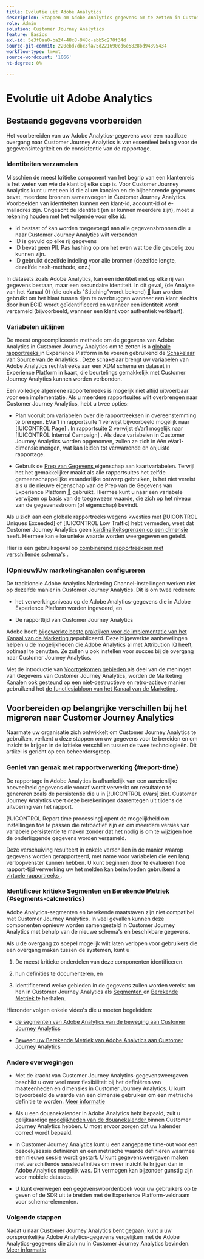 ```yaml
---
title: Evolutie uit Adobe Analytics
description: Stappen om Adobe Analytics-gegevens om te zetten in Customer Journey Analytics-gegevens
role: Admin
solution: Customer Journey Analytics
feature: Basics
exl-id: 5e3f0aa0-ba24-48c8-948c-ebb5c270f34d
source-git-commit: 220ebd7dbc3fa75d221690cd6e5828bd94395434
workflow-type: tm+mt
source-wordcount: '1066'
ht-degree: 0%

---
```


# Evolutie uit Adobe Analytics

## Bestaande gegevens voorbereiden

Het voorbereiden van uw Adobe Analytics-gegevens voor een naadloze overgang naar Customer Journey Analytics is van essentieel belang voor de gegevensintegriteit en de consistentie van de rapportage.

### Identiteiten verzamelen

Misschien de meest kritieke component van het begrip van een klantenreis is het weten van wie de klant bij elke stap is. Voor Customer Journey Analytics kunt u met een id die al uw kanalen en de bijbehorende gegevens bevat, meerdere bronnen samenvoegen in Customer Journey Analytics.
Voorbeelden van identiteiten kunnen een klant-id, account-id of e-mailadres zijn. Ongeacht de identiteit (en er kunnen meerdere zijn), moet u rekening houden met het volgende voor elke id:

* Id bestaat of kan worden toegevoegd aan alle gegevensbronnen die u naar Customer Journey Analytics wilt verzenden
* ID is gevuld op elke rij gegevens
* ID bevat geen PII. Pas hashing op om het even wat toe die gevoelig zou kunnen zijn.
* ID gebruikt dezelfde indeling voor alle bronnen (dezelfde lengte, dezelfde hash-methode, enz.)

In datasets zoals Adobe Analytics, kan een identiteit niet op elke rij van gegevens bestaan, maar een secundaire identiteit. In dit geval, {de Analyse van het Kanaal 0} (die ook als &quot;Stitching&quot;wordt bekend) [&#128279;](/help/stitching/overview.md) kan worden gebruikt om het hiaat tussen rijen te overbruggen wanneer een klant slechts door hun ECID wordt geïdentificeerd en wanneer een identiteit wordt verzameld (bijvoorbeeld, wanneer een klant voor authentiek verklaart).

### Variabelen uitlijnen

De meest ongecompliceerde methode om de gegevens van Adobe Analytics in Customer Journey Analytics om te zetten is a [ globale rapportreeks ](https://experienceleague.adobe.com/docs/analytics/implementation/prepare/global-rs.html) in Experience Platform in te voeren gebruikend de [ Schakelaar van Source van de Analytics ](https://experienceleague.adobe.com/docs/experience-platform/sources/ui-tutorials/create/adobe-applications/analytics.html). Deze schakelaar brengt uw variabelen van Adobe Analytics rechtstreeks aan een XDM schema en dataset in Experience Platform in kaart, die beurtelings gemakkelijk met Customer Journey Analytics kunnen worden verbonden.

Een volledige algemene rapportenreeks is mogelijk niet altijd uitvoerbaar voor een implementatie. Als u meerdere rapportsuites wilt overbrengen naar Customer Journey Analytics, hebt u twee opties:

* Plan vooruit om variabelen over die rapportreeksen in overeenstemming te brengen. EVar1 in rapportsuite 1 verwijst bijvoorbeeld mogelijk naar [!UICONTROL Page] . In rapportsuite 2 verwijst eVar1 mogelijk naar [!UICONTROL Internal Campaign] . Als deze variabelen in Customer Journey Analytics worden opgenomen, zullen ze zich in één eVar1-dimensie mengen, wat kan leiden tot verwarrende en onjuiste rapportage.

* Gebruik de [ Prep van Gegevens ](https://experienceleague.adobe.com/docs/experience-platform/data-prep/home.html) eigenschap aan kaartvariabelen. Terwijl het het gemakkelijker maakt als alle rapportsuites het zelfde gemeenschappelijke veranderlijke ontwerp gebruiken, is het niet vereist als u de nieuwe eigenschap van de Prep van de Gegevens van Experience Platform [&#128279;](https://experienceleague.adobe.com/docs/experience-platform/sources/ui-tutorials/create/adobe-applications/analytics.html#mapping) gebruikt. Hiermee kunt u naar een variabele verwijzen op basis van de toegewezen waarde, die zich op het niveau van de gegevensstroom (of eigenschap) bevindt.

Als u zich aan een globale rapportreeks wegens kwesties met [!UICONTROL Uniques Exceeded] of [!UICONTROL Low Traffic] hebt vermeden, weet dat Customer Journey Analytics geen [ kardinaliteitsgrenzen op een dimensie ](/help/components/dimensions/high-cardinality.md) heeft. Hiermee kan elke unieke waarde worden weergegeven en geteld.

Hier is een gebruiksgeval op [ combinerend rapportreeksen met verschillende schema&#39;s ](/help/use-cases/aa-data/combine-report-suites.md).

### (Opnieuw)Uw marketingkanalen configureren

De traditionele Adobe Analytics Marketing Channel-instellingen werken niet op dezelfde manier in Customer Journey Analytics. Dit is om twee redenen:

* het verwerkingsniveau op de Adobe Analytics-gegevens die in Adobe Experience Platform worden ingevoerd, en

* De rapporttijd van Customer Journey Analytics

Adobe heeft [ bijgewerkte beste praktijken voor de implementatie van het Kanaal van de Marketing ](https://experienceleague.adobe.com/docs/analytics/components/marketing-channels/mchannel-best-practices.html) gepubliceerd. Deze bijgewerkte aanbevelingen helpen u de mogelijkheden die Adobe Analytics al met Attribution IQ heeft, optimaal te benutten. Ze zullen u ook instellen voor succes bij de overgang naar Customer Journey Analytics.

Met de introductie van [ Voortgekomen gebieden ](../data-views/derived-fields/derived-fields.md) als deel van de meningen van Gegevens van Customer Journey Analytics, worden de Marketing Kanalen ook gesteund op een niet-destructieve en retro-actieve manier gebruikend het [ de functiesjabloon van het Kanaal van de Marketing ](../data-views/derived-fields/derived-fields.md#function-templates).

## Voorbereiden op belangrijke verschillen bij het migreren naar Customer Journey Analytics

Naarmate uw organisatie zich ontwikkelt om Customer Journey Analytics te gebruiken, verkent u deze stappen om uw gegevens voor te bereiden en om inzicht te krijgen in de kritieke verschillen tussen de twee technologieën. Dit artikel is gericht op een beheerdersgroep.

### Geniet van gemak met rapportverwerking {#report-time}

De rapportage in Adobe Analytics is afhankelijk van een aanzienlijke hoeveelheid gegevens die vooraf wordt verwerkt om resultaten te genereren zoals de persistentie die u in [!UICONTROL eVars] ziet. Customer Journey Analytics voert deze berekeningen daarentegen uit tijdens de uitvoering van het rapport.

[!UICONTROL Report time processing] opent de mogelijkheid om instellingen toe te passen die retroactief zijn en om meerdere versies van variabele persistentie te maken zonder dat het nodig is om te wijzigen hoe de onderliggende gegevens worden verzameld.

Deze verschuiving resulteert in enkele verschillen in de manier waarop gegevens worden gerapporteerd, met name voor variabelen die een lang verloopvenster kunnen hebben. U kunt beginnen door te evalueren hoe rapport-tijd verwerking uw het melden kan beïnvloeden gebruikend a [ virtuele rapportreeks ](https://experienceleague.adobe.com/docs/analytics/components/virtual-report-suites/vrs-report-time-processing.html).

### Identificeer kritieke Segmenten en Berekende Metriek {#segments-calcmetrics}

Adobe Analytics-segmenten en berekende maatstaven zijn niet compatibel met Customer Journey Analytics. In veel gevallen kunnen deze componenten opnieuw worden samengesteld in Customer Journey Analytics met behulp van de nieuwe schema&#39;s en beschikbare gegevens.

Als u de overgang zo soepel mogelijk wilt laten verlopen voor gebruikers die een overgang maken tussen de systemen, kunt u

1. De meest kritieke onderdelen van deze componenten identificeren.

2. hun definities te documenteren, en

3. Identificerend welke gebieden in de gegevens zullen worden vereist om hen in Customer Journey Analytics als [ Segmenten ](/help/components/filters/filters-overview.md) en [ Berekende Metriek ](/help/components/calc-metrics/calc-metr-overview.md) te herhalen.

Hieronder volgen enkele video&#39;s die u moeten begeleiden:

* [ de segmenten van Adobe Analytics van de beweging aan Customer Journey Analytics ](https://experienceleague.adobe.com/docs/customer-journey-analytics-learn/tutorials/moving-adobe-analytics-segments-to-customer-journey-analytics.html)

* [ Beweeg uw Berekende Metriek van Adobe Analytics aan Customer Journey Analytics ](https://experienceleague.adobe.com/docs/customer-journey-analytics-learn/tutorials/components/calc-metrics/moving-your-calculated-metrics-from-adobe-analytics-to-customer-journey-analytics.html)

### Andere overwegingen

* Met de kracht van Customer Journey Analytics-gegevensweergaven beschikt u over veel meer flexibiliteit bij het definiëren van maateenheden en dimensies in Customer Journey Analytics. U kunt bijvoorbeeld de waarde van een dimensie gebruiken om een metrische definitie te worden. [Meer informatie](/help/use-cases/data-views/data-views-usecases.md)

* Als u een douanekalender in Adobe Analytics hebt bepaald, zult u gelijkaardige [ mogelijkheden van de douanekalender ](/help/components/date-ranges/overview.md) binnen Customer Journey Analytics hebben. U moet ervoor zorgen dat uw kalender correct wordt bepaald.

* In Customer Journey Analytics kunt u een aangepaste time-out voor een bezoek/sessie definiëren en een metrische waarde definiëren waarmee een nieuwe sessie wordt gestart. U kunt gegevensweergaven maken met verschillende sessiedefinities om meer inzicht te krijgen dan in Adobe Analytics mogelijk was. Dit vermogen kan bijzonder gunstig zijn voor mobiele datasets.

* U kunt overwegen een gegevenswoordenboek voor uw gebruikers op te geven of de SDR uit te breiden met de Experience Platform-veldnaam voor schema-elementen.

### Volgende stappen

Nadat u naar Customer Journey Analytics bent gegaan, kunt u uw oorspronkelijke Adobe Analytics-gegevens vergelijken met de Adobe Analytics-gegevens die zich nu in Customer Journey Analytics bevinden. [Meer informatie](/help/troubleshooting/compare.md)
